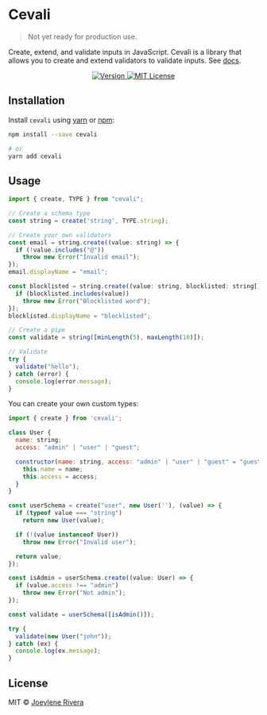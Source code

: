 # Cevali

> Not yet ready for production use.

Create, extend, and validate inputs in JavaScript. Cevali is a library that allows you to create and extend validators to validate inputs. See [docs](https://cevali.vercel.app/).

<p align="center">
  <a href="https://www.npmjs.com/package/cevali">
    <img src="https://img.shields.io/badge/version-0.0.0.rc-2-blue" alt="Version" />
  </a>
  <a href="https://github.com/jorenrui/cevali/tree/main/LICENSE">
    <img src="https://img.shields.io/badge/license-MIT-blue" alt="MIT License" />
  </a>
</p>

## Installation

Install `cevali` using [yarn](https://yarnpkg.com/) or [npm](https://www.npmjs.com/):

```bash
npm install --save cevali

# or
yarn add cevali
```

## Usage

```js
import { create, TYPE } from "cevali";

// Create a schema type
const string = create('string', TYPE.string);

// Create your own validators
const email = string.create((value: string) => {
  if (!value.includes("@"))
    throw new Error("Invalid email");
});
email.displayName = "email";

const blocklisted = string.create((value: string, blocklisted: string[]) => {
  if (blocklisted.includes(value))
    throw new Error("Blocklisted word");
});
blocklisted.displayName = "blocklisted";

// Create a pipe
const validate = string([minLength(5), maxLength(10)]);

// Validate
try {
  validate("hello");
} catch (error) {
  console.log(error.message);
}
```

You can create your own custom types:

```js
import { create } from 'cevali';

class User {
  name: string;
  access: "admin" | "user" | "guest";

  constructor(name: string, access: "admin" | "user" | "guest" = "guest") {
    this.name = name;
    this.access = access;
  }
}

const userSchema = create("user", new User(''), (value) => {
  if (typeof value === "string")
    return new User(value);

  if (!(value instanceof User))
    throw new Error("Invalid user");

  return value;
});

const isAdmin = userSchema.create((value: User) => {
  if (value.access !== "admin")
    throw new Error("Not admin");
});

const validate = userSchema([isAdmin()]);

try {
  validate(new User("john"));
} catch (ex) {
  console.log(ex.message);
}
```

## License

MIT © [Joeylene Rivera](https://github.com/jorenrui)
